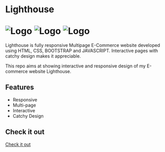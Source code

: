 
# Lighthouse <br> <br> ![Logo](https://user-images.githubusercontent.com/113718835/193536155-c1a5b7fb-325b-41f6-a0f2-5248c0391e74.png) ![Logo](https://user-images.githubusercontent.com/113718835/193537124-5250b8e1-11c8-4e4a-820d-8c2da83efac7.png) ![Logo](https://user-images.githubusercontent.com/113718835/193537432-4964c87a-5b5b-48cd-8955-d6b98249d962.png)

Lighthouse is fully responsive Multipage E-Commerce website developed using HTML, CSS, BOOTSTRAP and JAVASCRIPT. Interactive pages with catchy design makes it appreciable.

This repo aims at showing interactive and responsive design of my E-commerce website Lighthouse.
## Features

- Responsive
- Multi-page
- Interactive
- Catchy Design

## Check it out

[Check it out](https://anirudhhanda.github.io/Lighthouse/)





